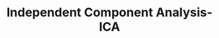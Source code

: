 ---
types: "word"

title: "Independent Component Analysis-ICA"

categories: ['']

tags: ['Independent', 'Component', 'Analysis', 'ICA']

arabic: 'تحليل المكونات المستقلة'

arexps: []

enwords: ['Independent Component Analysis-ICA']

enexps: []

arlexicons: 'ح'

enlexicons: 'I'

authors: ['Ruqayya Roshdy']

translators: ['']

citations: 'العربية والذكاء الاصطناعي'

sources: 'مركز الملك عبدالله بن عبدالعزيز الدولي لخدمة اللغة العربية'

word: "true"

slug: ""
---